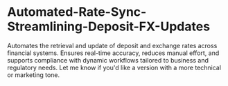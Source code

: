 # Automated-Rate-Sync-Streamlining-Deposit-FX-Updates
Automates the retrieval and update of deposit and exchange rates across financial systems. Ensures real-time accuracy, reduces manual effort, and supports compliance with dynamic workflows tailored to business and regulatory needs. Let me know if you'd like a version with a more technical or marketing tone.
